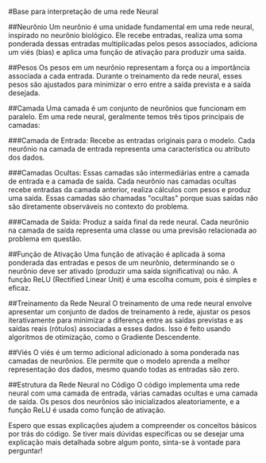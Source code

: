 #Base para interpretação de uma rede Neural

##Neurônio
Um neurônio é uma unidade fundamental em uma rede neural, inspirado no neurônio biológico. Ele recebe entradas, realiza uma soma ponderada dessas entradas multiplicadas pelos pesos associados, adiciona um viés (bias) e aplica uma função de ativação para produzir uma saída.

##Pesos
Os pesos em um neurônio representam a força ou a importância associada a cada entrada. Durante o treinamento da rede neural, esses pesos são ajustados para minimizar o erro entre a saída prevista e a saída desejada.

##Camada
Uma camada é um conjunto de neurônios que funcionam em paralelo. Em uma rede neural, geralmente temos três tipos principais de camadas:

###Camada de Entrada: Recebe as entradas originais para o modelo. Cada neurônio na camada de entrada representa uma característica ou atributo dos dados.

###Camadas Ocultas: Essas camadas são intermediárias entre a camada de entrada e a camada de saída. Cada neurônio nas camadas ocultas recebe entradas da camada anterior, realiza cálculos com pesos e produz uma saída. Essas camadas são chamadas "ocultas" porque suas saídas não são diretamente observáveis no contexto do problema.

###Camada de Saída: Produz a saída final da rede neural. Cada neurônio na camada de saída representa uma classe ou uma previsão relacionada ao problema em questão.

##Função de Ativação
Uma função de ativação é aplicada à soma ponderada das entradas e pesos de um neurônio, determinando se o neurônio deve ser ativado (produzir uma saída significativa) ou não. A função ReLU (Rectified Linear Unit) é uma escolha comum, pois é simples e eficaz.

##Treinamento da Rede Neural
O treinamento de uma rede neural envolve apresentar um conjunto de dados de treinamento à rede, ajustar os pesos iterativamente para minimizar a diferença entre as saídas previstas e as saídas reais (rótulos) associadas a esses dados. Isso é feito usando algoritmos de otimização, como o Gradiente Descendente.

##Viés
O viés é um termo adicional adicionado à soma ponderada nas camadas de neurônios. Ele permite que o modelo aprenda a melhor representação dos dados, mesmo quando todas as entradas são zero.

##Estrutura da Rede Neural no Código
O código implementa uma rede neural com uma camada de entrada, várias camadas ocultas e uma camada de saída. Os pesos dos neurônios são inicializados aleatoriamente, e a função ReLU é usada como função de ativação.

Espero que essas explicações ajudem a compreender os conceitos básicos por trás do código. Se tiver mais dúvidas específicas ou se desejar uma explicação mais detalhada sobre algum ponto, sinta-se à vontade para perguntar!